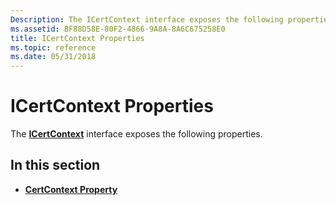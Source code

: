 ```yaml
---
Description: The ICertContext interface exposes the following properties.
ms.assetid: BF88D58E-80F2-4866-9A8A-8A6C675258E0
title: ICertContext Properties
ms.topic: reference
ms.date: 05/31/2018
---
```


# ICertContext Properties

The [**ICertContext**](icertcontext.md) interface exposes the following properties.

## In this section

-   [**CertContext Property**](icertcontext-certcontext.md)

 

 




